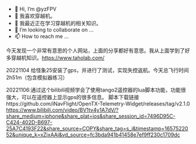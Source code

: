 - 👋 Hi, I’m @yzFPV
- 👀 我喜欢穿越机。
- 🌱 我最近正在学习穿越机的相关知识。
- 💞️ I’m looking to collaborate on ...
- 📫 How to reach me ...

今天发现一个非常有意思的个人网站，上面的分享都好有意思。我从上面学到了好多穿越机知识。https://www.taholab.com/

20221104 给怪象25安装了gps，并进行了测试，实现失控返航。今天总飞行时间2h51m（包含模拟器练习）

20221106:通过这个bilibili视频学会了使用tango2遥控器的lua脚本功能，功能很强大，可以在遥控器上显示gps的很多信息。
脚本下载链接https://github.com/iNavFlight/OpenTX-Telemetry-Widget/releases/tag/v2.1.0
https://www.bilibili.com/video/BV1tv4y1A7dV/?share_medium=iphone&share_plat=ios&share_session_id=7496D95C-C424-402D-B697-25A7C4193F22&share_source=COPY&share_tag=s_i&timestamp=1657522052&unique_k=xZjxAAi&vd_source=fc3bda941b41458e7ef9ff230c1709dc

